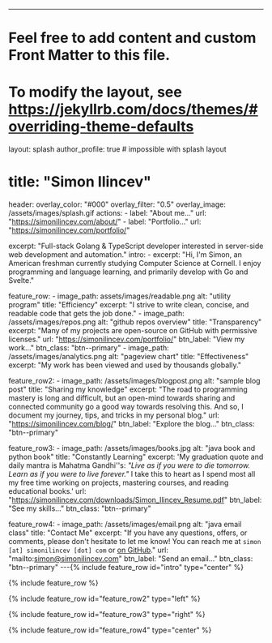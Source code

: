 ---
# Feel free to add content and custom Front Matter to this file.
# To modify the layout, see https://jekyllrb.com/docs/themes/#overriding-theme-defaults

layout: splash
author_profile: true # impossible with splash layout
# title: "Simon Ilincev"

header:
    overlay_color: "#000"
    overlay_filter: "0.5"
    overlay_image: /assets/images/splash.gif
    actions:
        - label: "About me..."
          url: "https://simonilincev.com/about/"
        - label: "Portfolio..."
          url: "https://simonilincev.com/portfolio/"

excerpt: "Full-stack Golang & TypeScript developer interested in server-side web development and automation."
intro:
    - excerpt: "Hi, I'm Simon, an American freshman currently studying Computer Science at Cornell. I enjoy programming and language learning, and primarily develop with Go and Svelte."

feature_row:
    - image_path: assets/images/readable.png
      alt: "utility program"
      title: "Efficiency"
      excerpt: "I strive to write clean, concise, and readable code that gets the job done."
    - image_path: /assets/images/repos.png
      alt: "github repos overview"
      title: "Transparency"
      excerpt: "Many of my projects are open-source on GitHub with permissive licenses."
      url: "https://simonilincev.com/portfolio/"
      btn_label: "View my work..."
      btn_class: "btn--primary"
    - image_path: /assets/images/analytics.png
      alt: "pageview chart"
      title: "Effectiveness"
      excerpt: "My work has been viewed and used by thousands globally."

feature_row2:
    - image_path: /assets/images/blogpost.png
      alt: "sample blog post"
      title: "Sharing my knowledge"
      excerpt: "The road to programming mastery is long and difficult, but an open-mind towards sharing and connected community go a good way towards resolving this. And so, I document my journey, tips, and tricks in my personal blog."
      url: "https://simonilincev.com/blog/"
      btn_label: "Explore the blog..."
      btn_class: "btn--primary"

feature_row3:
    - image_path: /assets/images/books.jpg
      alt: "java book and python book"
      title: "Constantly Learning"
      excerpt: 'My graduation quote and daily mantra is Mahatma Gandhi''s: *"Live as if you were to die tomorrow. Learn as if you were to live forever."* I take this to heart as I spend most all my free time working on projects, mastering courses, and reading educational books.'
      url: "https://simonilincev.com/downloads/Simon_Ilincev_Resume.pdf"
      btn_label: "See my skills..."
      btn_class: "btn--primary"

feature_row4:
    - image_path: /assets/images/email.png
      alt: "java email class"
      title: "Contact Me"
      excerpt: "If you have any questions, offers, or comments, please don't hesitate to let me know! You can reach me at `simon [at] simonilincev [dot] com` or [on GitHub](https://github.com/Destaq)."
      url: "mailto:simon@simonilincev.com"
      btn_label: "Send an email..."
      btn_class: "btn--primary"
---{% include feature_row id="intro" type="center" %}

{% include feature_row %}

{% include feature_row id="feature_row2" type="left" %}

{% include feature_row id="feature_row3" type="right" %}

{% include feature_row id="feature_row4" type="center" %}
